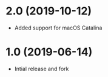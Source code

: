 # 2.0 (2019-10-12)
- Added support for macOS Catalina

# 1.0 (2019-06-14)
- Intial release and fork
